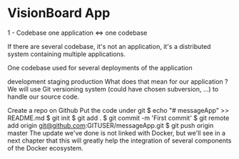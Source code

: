 # VisionBoard App

1 - Codebase
one application <=> one codebase

If there are several codebase, it's not an application, it's a distributed system containing multiple applications.

One codebase used for several deployments of the application

development
staging
production
What does that mean for our application ?
We will use Git versioning system (could have chosen subversion, ...) to handle our source code.

Create a repo on Github
Put the code under git
$ echo "# messageApp" >> README.md
$ git init
$ git add .
$ git commit -m 'First commit'
$ git remote add origin git@github.com:GITUSER/messageApp.git
$ git push origin master
The update we've done is not linked with Docker, but we'll see in a next chapter that this will greatly help the integration of several components of the Docker ecosystem.
